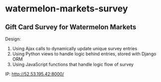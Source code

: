 # watermelon-markets-survey

## Gift Card Survey for Watermelon Markets

Design:
1. Using Ajax calls to dynamically update unique survey entries
2. Using Python views to handle logic behind entries, stored with Django ORM
3. Using JavaScript functions that handle logic flow of survey

IP: http://52.53.195.42:8000/
